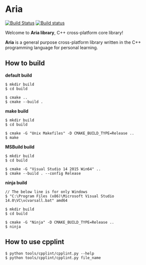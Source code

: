# Aria #

[![Build Status](https://travis-ci.org/gunhoon/aria.svg?branch=master)](https://travis-ci.org/gunhoon/aria)
[![Build status](https://ci.appveyor.com/api/projects/status/f8ml9o3x340fo4hb/branch/master?svg=true)](https://ci.appveyor.com/project/gunhoon/aria/branch/master)

Welcome to **Aria library**, C++ cross-platform core library!

**Aria** is a general purpose cross-platform library written in the C++ programming language for personal learning.

## How to build ##

**default build**
```
$ mkdir build
$ cd build

$ cmake ..
$ cmake --build .
```

**make build**
```
$ mkdir build
$ cd build

$ cmake -G "Unix Makefiles" -D CMAKE_BUILD_TYPE=Release ..
$ make
```

**MSBuild build**
```
$ mkdir build
$ cd build

$ cmake -G "Visual Studio 14 2015 Win64" ..
$ cmake --build . --config Release
```

**ninja build**
```
// The below line is for only Windows
$ "C:\Program Files (x86)\Microsoft Visual Studio 14.0\VC\vcvarsall.bat" amd64

$ mkdir build
$ cd build

$ cmake -G "Ninja" -D CMAKE_BUILD_TYPE=Release ..
$ ninja
```

## How to use cpplint ##

```
$ python tools/cpplint/cpplint.py --help
$ python tools/cpplint/cpplint.py file_name
```
